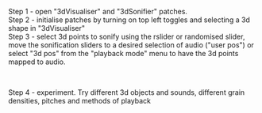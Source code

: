 Step 1 - open "3dVisualiser" and "3dSonifier" patches.<br/>
Step 2 - initialise patches by turning on top left toggles and selecting a 3d shape in "3dVisualiser"<br/>
Step 3 - select 3d points to sonify using the rslider or randomised slider, move the sonification sliders to a desired selection of audio ("user pos") or select "3d pos" from the "playback mode" menu to have the 3d points mapped to audio.<br/>

<br/>

Step 4 - experiment. Try different 3d objects and sounds, different grain densities, pitches and methods of playback 




